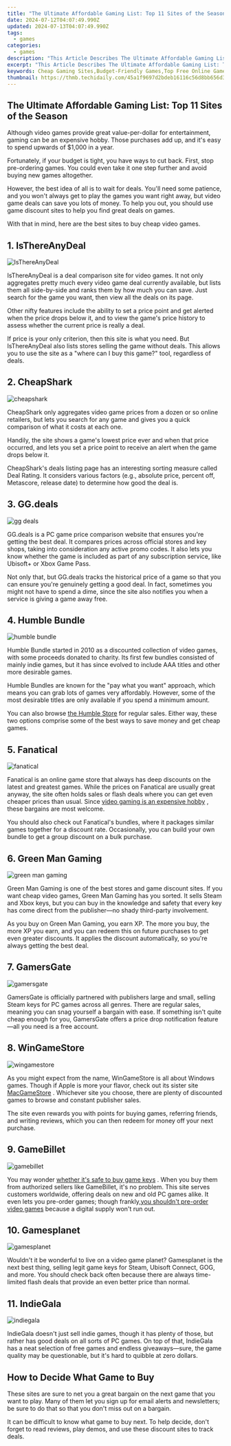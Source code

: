 ```yaml
---
title: "The Ultimate Affordable Gaming List: Top 11 Sites of the Season"
date: 2024-07-12T04:07:49.990Z
updated: 2024-07-13T04:07:49.990Z
tags:
  - games
categories:
  - games
description: "This Article Describes The Ultimate Affordable Gaming List: Top 11 Sites of the Season"
excerpt: "This Article Describes The Ultimate Affordable Gaming List: Top 11 Sites of the Season"
keywords: Cheap Gaming Sites,Budget-Friendly Games,Top Free Online Games,Affordable Game List,Low-Cost Gaming Platforms,Best Budget Gaming Resources,Seasonal Low-Priced Gaming
thumbnail: https://thmb.techidaily.com/45a1f9697d2bdeb16116c56d8bb656d37d6c88757987caf5e6bad0d2243c55f0.jpg
---
```


## The Ultimate Affordable Gaming List: Top 11 Sites of the Season

 Although video games provide great value-per-dollar for entertainment, gaming can be an expensive hobby. Those purchases add up, and it's easy to spend upwards of $1,000 in a year.

 Fortunately, if your budget is tight, you have ways to cut back. First, stop pre-ordering games. You could even take it one step further and avoid buying new games altogether.

 However, the best idea of all is to wait for deals. You'll need some patience, and you won't always get to play the games you want right away, but video game deals can save you lots of money. To help you out, you should use game discount sites to help you find great deals on games.

With that in mind, here are the best sites to buy cheap video games.

## 1. IsThereAnyDeal
![IsThereAnyDeal](https://static1.makeuseofimages.com/wordpress/wp-content/uploads/2021/06/is-there-any-deal.jpg)

 IsThereAnyDeal is a deal comparison site for video games. It not only aggregates pretty much every video game deal currently available, but lists them all side-by-side and ranks them by how much you can save. Just search for the game you want, then view all the deals on its page.

 Other nifty features include the ability to set a price point and get alerted when the price drops below it, and to view the game's price history to assess whether the current price is really a deal.

 If price is your only criterion, then this site is what you need. But IsThereAnyDeal also lists stores selling the game without deals. This allows you to use the site as a "where can I buy this game?" tool, regardless of deals.

## 2. CheapShark
![cheapshark](https://static1.makeuseofimages.com/wordpress/wp-content/uploads/2021/06/cheapshark.jpg)

 CheapShark only aggregates video game prices from a dozen or so online retailers, but lets you search for any game and gives you a quick comparison of what it costs at each one.

 Handily, the site shows a game's lowest price ever and when that price occurred, and lets you set a price point to receive an alert when the game drops below it.

 CheapShark's deals listing page has an interesting sorting measure called Deal Rating. It considers various factors (e.g., absolute price, percent off, Metascore, release date) to determine how good the deal is.

## 3. GG.deals
![gg deals](https://static1.makeuseofimages.com/wordpress/wp-content/uploads/2022/05/gg-deals.jpg)

 GG.deals is a PC game price comparison website that ensures you're getting the best deal. It compares prices across official stores and key shops, taking into consideration any active promo codes. It also lets you know whether the game is included as part of any subscription service, like Ubisoft+ or Xbox Game Pass.

 Not only that, but GG.deals tracks the historical price of a game so that you can ensure you're genuinely getting a good deal. In fact, sometimes you might not have to spend a dime, since the site also notifies you when a service is giving a game away free.

## 4. Humble Bundle
![humble bundle](https://static1.makeuseofimages.com/wordpress/wp-content/uploads/2021/06/humble-bundle.jpg)

 Humble Bundle started in 2010 as a discounted collection of video games, with some proceeds donated to charity. Its first few bundles consisted of mainly indie games, but it has since evolved to include AAA titles and other more desirable games.

 Humble Bundles are known for the "pay what you want" approach, which means you can grab lots of games very affordably. However, some of the most desirable titles are only available if you spend a minimum amount.

 You can also browse [the Humble Store](https://www.anrdoezrs.net/links/7251228/type/dlg/sid/UUmuoUeUpU34649/https://www.humblebundle.com/store) for regular sales. Either way, these two options comprise some of the best ways to save money and get cheap games.

## 5. Fanatical
![fanatical](https://static1.makeuseofimages.com/wordpress/wp-content/uploads/2021/06/fanatical.jpg)

 Fanatical is an online game store that always has deep discounts on the latest and greatest games. While the prices on Fanatical are usually great anyway, the site often holds sales or flash deals where you can get even cheaper prices than usual. Since [video gaming is an expensive hobby](https://www.makeuseof.com/is-video-gaming-too-expensive/) , these bargains are most welcome.

 You should also check out Fanatical's bundles, where it packages similar games together for a discount rate. Occasionally, you can build your own bundle to get a group discount on a bulk purchase.

## 6. Green Man Gaming
![green man gaming](https://static1.makeuseofimages.com/wordpress/wp-content/uploads/2021/06/green-man-gaming.jpg)

 Green Man Gaming is one of the best stores and game discount sites. If you want cheap video games, Green Man Gaming has you sorted. It sells Steam and Xbox keys, but you can buy in the knowledge and safety that every key has come direct from the publisher—no shady third-party involvement.

 As you buy on Green Man Gaming, you earn XP. The more you buy, the more XP you earn, and you can redeem this on future purchases to get even greater discounts. It applies the discount automatically, so you're always getting the best deal.

## 7. GamersGate
![gamersgate](https://static1.makeuseofimages.com/wordpress/wp-content/uploads/2023/09/gamersgate-homepage.jpg)

 GamersGate is officially partnered with publishers large and small, selling Steam keys for PC games across all genres. There are regular sales, meaning you can snag yourself a bargain with ease. If something isn't quite cheap enough for you, GamersGate offers a price drop notification feature—all you need is a free account.

## 8. WinGameStore
![wingamestore](https://static1.makeuseofimages.com/wordpress/wp-content/uploads/2023/09/wingamestore.jpg)

 As you might expect from the name, WinGameStore is all about Windows games. Though if Apple is more your flavor, check out its sister site [MacGameStore](https://www.macgamestore.com/) . Whichever site you choose, there are plenty of discounted games to browse and constant publisher sales.

 The site even rewards you with points for buying games, referring friends, and writing reviews, which you can then redeem for money off your next purchase.

## 9. GameBillet
![gamebillet](https://static1.makeuseofimages.com/wordpress/wp-content/uploads/2023/09/gamebillet.jpg)

 You may wonder [whether it's safe to buy game keys](https://www.makeuseof.com/are-game-keys-safe/) . When you buy them from authorized sellers like GameBillet, it's no problem. This site serves customers worldwide, offering deals on new and old PC games alike. It even lets you pre-order games; though frankly,[you shouldn't pre-order video games](https://www.makeuseof.com/tag/stop-pre-ordering-video-games/) because a digital supply won't run out.

## 10. Gamesplanet
![gamesplanet](https://static1.makeuseofimages.com/wordpress/wp-content/uploads/2023/09/gamesplanet.jpg)

 Wouldn't it be wonderful to live on a video game planet? Gamesplanet is the next best thing, selling legit game keys for Steam, Ubisoft Connect, GOG, and more. You should check back often because there are always time-limited flash deals that provide an even better price than normal.

## 11. IndieGala
![indiegala](https://static1.makeuseofimages.com/wordpress/wp-content/uploads/2023/09/indiegala.jpg)

 IndieGala doesn't just sell indie games, though it has plenty of those, but rather has good deals on all sorts of PC games. On top of that, IndieGala has a neat selection of free games and endless giveaways—sure, the game quality may be questionable, but it's hard to quibble at zero dollars.

## How to Decide What Game to Buy

 These sites are sure to net you a great bargain on the next game that you want to play. Many of them let you sign up for email alerts and newsletters; be sure to do that so that you don't miss out on a bargain.

 It can be difficult to know what game to buy next. To help decide, don't forget to read reviews, play demos, and use these discount sites to track deals.


<ins class="adsbygoogle"
     style="display:block"
     data-ad-format="autorelaxed"
     data-ad-client="ca-pub-7571918770474297"
     data-ad-slot="1223367746"></ins>



<ins class="adsbygoogle"
     style="display:block"
     data-ad-client="ca-pub-7571918770474297"
     data-ad-slot="8358498916"
     data-ad-format="auto"
     data-full-width-responsive="true"></ins>




